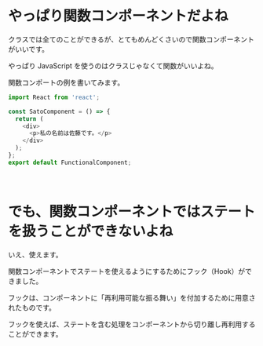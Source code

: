 # やっぱり関数コンポーネントだよね

クラスでは全てのことができるが、とてもめんどくさいので関数コンポーネントがいいです。

やっぱり JavaScript を使うのはクラスじゃなくて関数がいいよね。

関数コンポートの例を書いてみます。

```js
import React from 'react';

const SatoComponent = () => {
  return (
    <div>
      <p>私の名前は佐藤です。</p>
    </div>
  );
};
export default FunctionalComponent;
```

<br>

# でも、関数コンポーネントではステートを扱うことができないよね

いえ、使えます。

関数コンポーネントでステートを使えるようにするためにフック（Hook）ができました。

フックは、コンポーネントに「再利用可能な振る舞い」を付加するために用意されたものです。

フックを使えば、ステートを含む処理をコンポーネントから切り離し再利用することができます。
